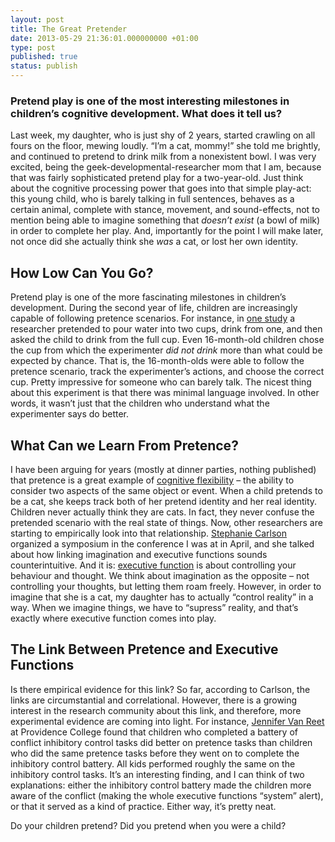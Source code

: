 ```yaml
---
layout: post
title: The Great Pretender
date: 2013-05-29 21:36:01.000000000 +01:00
type: post
published: true
status: publish
---
```


### Pretend play is one of the most interesting milestones in children’s cognitive development. What does it tell us?

Last week, my daughter, who is just shy of 2 years, started crawling on all fours on the floor, mewing loudly. “I’m a cat, mommy!” she told me brightly, and continued to pretend to drink milk from a nonexistent bowl. I was very excited, being the geek-developmental-researcher mom that I am, because that was fairly sophisticated pretend play for a two-year-old. Just think about the cognitive processing power that goes into that simple play-act: this young child, who is barely talking in full sentences, behaves as a certain animal, complete with stance, movement, and sound-effects, not to mention being able to imagine something that _doesn’t exist_ (a bowl of milk) in order to complete her play. And, importantly for the point I will make later, not once did she actually think she _was_ a cat, or lost her own identity.

How Low Can You Go?
-------------------

Pretend play is one of the more fascinating milestones in children’s development. During the second year of life, children are increasingly capable of following pretence scenarios. For instance, in [one study](http://arts.uwaterloo.ca/~friedman/publications/bosco-friedman-leslie-2006.pdf) a researcher pretended to pour water into two cups, drink from one, and then asked the child to drink from the full cup. Even 16-month-old children chose the cup from which the experimenter _did not drink_ more than what could be expected by chance. That is, the 16-month-olds were able to follow the pretence scenario, track the experimenter’s actions, and choose the correct cup. Pretty impressive for someone who can barely talk. The nicest thing about this experiment is that there was minimal language involved. In other words, it wasn’t just that the children who understand what the experimenter says do better.

What Can we Learn From Pretence?
--------------------------------

I have been arguing for years (mostly at dinner parties, nothing published) that pretence is a great example of [cognitive flexibility](http://galpod.wordpress.com/tag/executive-functions/) – the ability to consider two aspects of the same object or event. When a child pretends to be a cat, she keeps track both of her pretend identity and her real identity. Children never actually think they are cats. In fact, they never confuse the pretended scenario with the real state of things. Now, other researchers are starting to empirically look into that relationship. [Stephanie Carlson](http://www.cehd.umn.edu/icd/people/faculty/cpsy/Carlson.html) organized a symposium in the conference I was at in April, and she talked about how linking imagination and executive functions sounds counterintuitive. And it is: [executive function](http://galpod.wordpress.com/2013/02/28/whos-the-executive/) is about controlling your behaviour and thought. We think about imagination as the opposite – not controlling your thoughts, but letting them roam freely. However, in order to imagine that she is a cat, my daughter has to actually “control reality” in a way. When we imagine things, we have to “supress” reality, and that’s exactly where executive function comes into play.

The Link Between Pretence and Executive Functions
-------------------------------------------------

Is there empirical evidence for this link? So far, according to Carlson, the links are circumstantial and correlational. However, there is a growing interest in the research community about this link, and therefore, more experimental evidence are coming into light. For instance, [Jennifer Van Reet](http://www.providence.edu/psychology/Pages/vanreet.aspx) at Providence College found that children who completed a battery of conflict inhibitory control tasks did better on pretence tasks than children who did the same pretence tasks before they went on to complete the inhibitory control battery. All kids performed roughly the same on the inhibitory control tasks. It’s an interesting finding, and I can think of two explanations: either the inhibitory control battery made the children more aware of the conflict (making the whole executive functions “system” alert), or that it served as a kind of practice. Either way, it’s pretty neat.

Do your children pretend? Did you pretend when you were a child?
